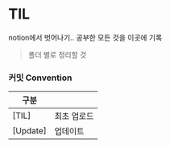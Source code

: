 # TIL
notion에서 벗어나기.. 공부한 모든 것을 이곳에 기록


> 폴더 별로 정리할 것

### 커밋 Convention

|구분|  |
|------|---|
|[TIL]| 최초 업로드 |
|[Update]| 업데이트 |
